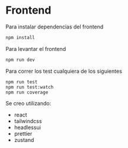 # Frontend

Para instalar dependencias del frontend

```zsh
npm install
```

Para levantar el frontend

```zsh
npm run dev
```

Para correr los test cualquiera de los siguientes

```
npm run test
npm run test:watch
npm run coverage
```


Se creo utilizando:

- react
- tailwindcss
- headlessui
- prettier
- zustand
